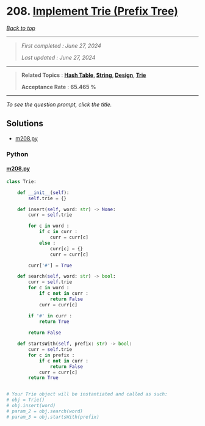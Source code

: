 # 208. [Implement Trie (Prefix Tree)](<https://leetcode.com/problems/implement-trie-prefix-tree>)

*[Back to top](<../README.md>)*

------

> *First completed : June 27, 2024*
>
> *Last updated : June 27, 2024*


------

> **Related Topics** : **[Hash Table](<by_topic/Hash Table.md>), [String](<by_topic/String.md>), [Design](<by_topic/Design.md>), [Trie](<by_topic/Trie.md>)**
>
> **Acceptance Rate** : **65.465 %**


------

*To see the question prompt, click the title.*

## Solutions

- [m208.py](<../my-submissions/m208.py>)
### Python
#### [m208.py](<../my-submissions/m208.py>)
```Python
class Trie:

    def __init__(self):
        self.trie = {}

    def insert(self, word: str) -> None:
        curr = self.trie

        for c in word :
            if c in curr :
                curr = curr[c]
            else :
                curr[c] = {}
                curr = curr[c]

        curr['#'] = True

    def search(self, word: str) -> bool:
        curr = self.trie
        for c in word :
            if c not in curr :
                return False
            curr = curr[c]

        if '#' in curr :
            return True
        
        return False

    def startsWith(self, prefix: str) -> bool:
        curr = self.trie
        for c in prefix :
            if c not in curr :
                return False
            curr = curr[c]
        return True


# Your Trie object will be instantiated and called as such:
# obj = Trie()
# obj.insert(word)
# param_2 = obj.search(word)
# param_3 = obj.startsWith(prefix)
```

